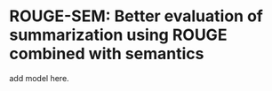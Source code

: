 # ROUGE-SEM: Better evaluation of summarization using ROUGE combined with semantics

add model here.